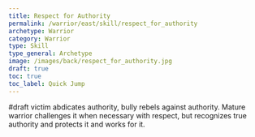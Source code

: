 ```yaml
---
title: Respect for Authority
permalink: /warrior/east/skill/respect_for_authority
archetype: Warrior
category: Warrior
type: Skill
type_general: Archetype
image: /images/back/respect_for_authority.jpg
draft: true
toc: true
toc_label: Quick Jump
---
```

#draft victim abdicates authority, bully rebels against authority. Mature warrior challenges it when necessary with respect, but recognizes true authority and protects it and works for it. 
